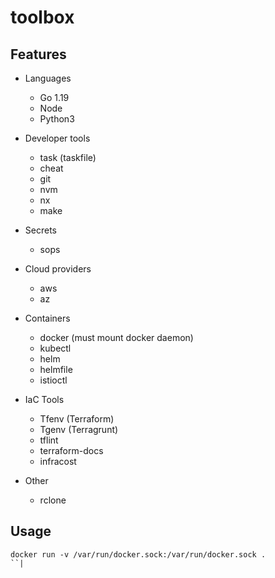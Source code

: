 # toolbox 

## Features

* Languages
  * Go 1.19
  * Node 
  * Python3
* Developer tools
  * task (taskfile)
  * cheat 
  * git 
  * nvm 
  * nx 
  * make 
* Secrets
  * sops 
* Cloud providers
  * aws
  * az 
* Containers 
  * docker (must mount docker daemon)
  * kubectl 
  * helm 
  * helmfile 
  * istioctl 


* IaC Tools
  * Tfenv (Terraform)
  * Tgenv (Terragrunt)
  * tflint 
  * terraform-docs 
  * infracost
* Other 

  * rclone

  

  

  


## Usage 

```shell
docker run -v /var/run/docker.sock:/var/run/docker.sock .
``|


